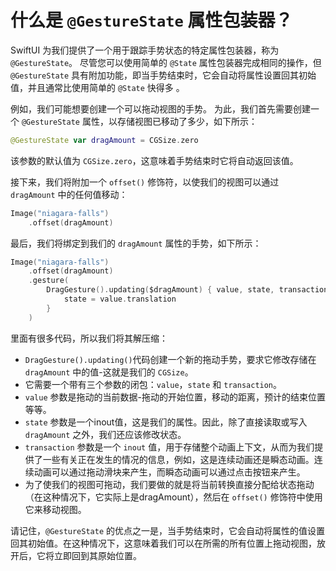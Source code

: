 什么是 `@GestureState` 属性包装器？
===

SwiftUI 为我们提供了一个用于跟踪手势状态的特定属性包装器，称为 `@GestureState`。 尽管您可以使用简单的 `@State` 属性包装器完成相同的操作，但 `@GestureState` 具有附加功能，即当手势结束时，它会自动将属性设置回其初始值，并且通常比使用简单的 `@State` 快得多 。

例如，我们可能想要创建一个可以拖动视图的手势。 为此，我们首先需要创建一个 `@GestureState` 属性，以存储视图已移动了多少，如下所示：

```swift
@GestureState var dragAmount = CGSize.zero
```

该参数的默认值为 `CGSize.zero`，这意味着手势结束时它将自动返回该值。

接下来，我们将附加一个 `offset()` 修饰符，以使我们的视图可以通过 `dragAmount` 中的任何值移动：

```swift
Image("niagara-falls")
    .offset(dragAmount)
```

最后，我们将绑定到我们的 `dragAmount` 属性的手势，如下所示：

```swift
Image("niagara-falls")
    .offset(dragAmount)
    .gesture(
        DragGesture().updating($dragAmount) { value, state, transaction in
            state = value.translation
        }
    )
```

里面有很多代码，所以我们将其解压缩：

- `DragGesture().updating()`代码创建一个新的拖动手势，要求它修改存储在 `dragAmount` 中的值-这就是我们的 `CGSize`。
- 它需要一个带有三个参数的闭包：`value`，`state` 和 `transaction`。
- `value` 参数是拖动的当前数据-拖动的开始位置，移动的距离，预计的结束位置等等。
- `state` 参数是一个inout值，这是我们的属性。因此，除了直接读取或写入 `dragAmount` 之外，我们还应该修改状态。
- `transaction` 参数是一个 `inout` 值，用于存储整个动画上下文，从而为我们提供了一些有关正在发生的情况的信息，例如，这是连续动画还是瞬态动画。连续动画可以通过拖动滑块来产生，而瞬态动画可以通过点击按钮来产生。
- 为了使我们的视图可拖动，我们要做的就是将当前转换直接分配给状态拖动（在这种情况下，它实际上是dragAmount），然后在 `offset()` 修饰符中使用它来移动视图。

请记住，`@GestureState` 的优点之一是，当手势结束时，它会自动将属性的值设置回其初始值。在这种情况下，这意味着我们可以在所需的所有位置上拖动视图，放开后，它将立即回到其原始位置。
